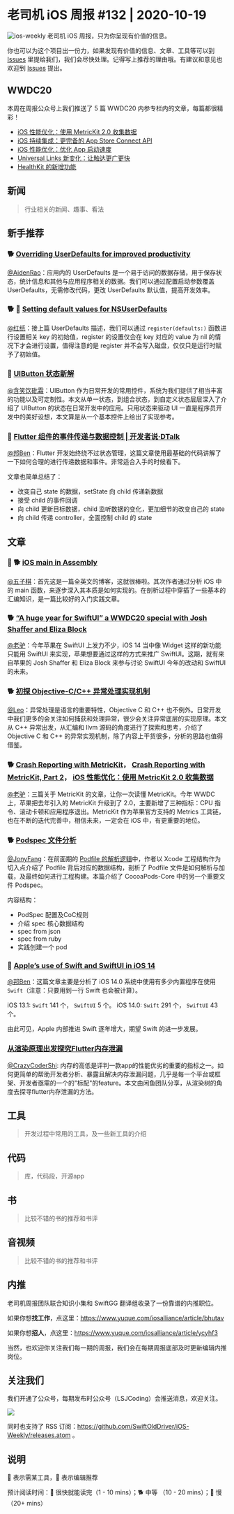 # 老司机 iOS 周报 #132 | 2020-10-19

![ios-weekly](https://github.com/SwiftOldDriver/iOS-Weekly/blob/master/assets/ios-weekly.png?raw=true)
老司机 iOS 周报，只为你呈现有价值的信息。

你也可以为这个项目出一份力，如果发现有价值的信息、文章、工具等可以到 [Issues](https://github.com/SwiftOldDriver/iOS-Weekly/issues) 里提给我们，我们会尽快处理。记得写上推荐的理由哦。有建议和意见也欢迎到 [Issues](https://github.com/SwiftOldDriver/iOS-Weekly/issues) 提出。

## WWDC20

本周在周报公众号上我们推送了 5 篇 WWDC20 内参专栏内的文章，每篇都很精彩！

- [iOS 性能优化：使用 MetricKit 2.0 收集数据](https://mp.weixin.qq.com/s/cbP0QlxVlr5oeTrf6yYfFw)
- [iOS 持续集成：更完备的 App Store Connect API](https://mp.weixin.qq.com/s/KnryMnySoOXvf8K7kQVwmA)
- [iOS 性能优化：优化 App 启动速度](https://mp.weixin.qq.com/s/h3vB_zEJBAHCfGmD5EkMcw)
- [Universal Links 新变化：让触达更广更快](https://mp.weixin.qq.com/s/mnZDKVk_0B60PnX_nSzFpA)
- [HealthKit 的新增功能](https://mp.weixin.qq.com/s/sa0yWgawgfHco9_7dQ5wyg)

## 新闻

> 行业相关的新闻、趣事、看法

## 新手推荐

### 🐕 [Overriding UserDefaults for improved productivity](https://www.avanderlee.com/xcode/overriding-userdefaults-launch-arguments/)

[@AidenRao](https://weibo.com/AidenRao)：应用内的 UserDefaults 是一个易于访问的数据存储，用于保存状态，统计信息和其他与应用程序相关的数据。我们可以通过配置启动参数覆盖 UserDefaults，无需修改代码，更改 UserDefaults 默认值，提高开发效率。

### 🐕 🚧 [Setting default values for NSUserDefaults](https://sarunw.com/posts/setting-default-value-for-nsuserdefaults/)

[@红纸](https://github.com/nianran)：接上篇 UserDefaults 描述，我们可以通过 `register(defaults:)` 函数进行设置相关 key 的初始值，register 的设置仅会在 key 对应的 value 为 nil 的情况下才会进行设置，值得注意的是 register 并不会写入磁盘，仅仅只是运行时赋予了初始值。

### 🐎 [UIButton 状态新解](https://mp.weixin.qq.com/s/nD-HV-gkKJr1MWU_agwkyg)

[@含笑饮砒霜](https://weibo.com/chinafishnews/)：UIButton 作为日常开发的常用控件，系统为我们提供了相当丰富的功能以及可定制性。本文从单一状态，到组合状态，到自定义状态层层深入了介绍了 UIButton 的状态在日常开发中的应用。只用状态来驱动 UI 一直是程序员开发中的美好设想，本文算是从一个基本控件上给出了实现参考。

### 🐎 [Flutter 组件的事件传递与数据控制 | 开发者说·DTalk](https://mp.weixin.qq.com/s/mO2lT_s1s5a94KeirPpeVg)

[@邦Ben](https://weibo.com/linwenbang/)：Flutter 开发始终绕不过状态管理，这篇文章使用最基础的代码讲解了一下如何合理的进行传递数据和事件。非常适合入手的时候看下。

文章也简单总结了：

- 改变自己 state 的数据，setState 向 child 传递新数据
- 接受 child 的事件回调
- 向 child 更新目标数据，child 监听数据的变化，更加细节的改变自己的 state
- 向 child 传递 controller，全面控制 child 的 state

## 文章

### 🌟 🐕 [iOS main in Assembly](https://suelan.github.io/2020/08/18/20200817-ios-main-in-assembly/)

[@五子棋](https://satanwoo.github.io)：首先这是一篇全英文的博客，这就很棒啦。其次作者通过分析 iOS 中的 main 函数，来逐步深入其本质是如何实现的。在剖析过程中穿插了一些基本的汇编知识，是一篇比较好的入门实践文章。

### 🐕 [“A huge year for SwiftUI” a WWDC20 special with Josh Shaffer and Eliza Block](https://www.swiftbysundell.com/podcast/76/)

[@老驴](https://www.weibo.com/6090610445)：今年苹果在 SwiftUI 上发力不少，iOS 14 当中像 Widget 这样的新功能只能用 SwiftUI 来实现，苹果想要通过这样的方式来推广 SwiftUI。这期，就有来自苹果的 Josh Shaffer 和 Eliza Block 来参与讨论 SwiftUI 今年的改动和 SwiftUI 的未来。

### 🐕 [初探 Objective-C/C++ 异常处理实现机制](https://mp.weixin.qq.com/s/4Rcaee6kwWmrS3v_M9y0KQ)

[@Leo](https://github.com/leomobiledeveloper)：异常处理是语言的重要特性，Objective C 和 C++ 也不例外。日常开发中我们更多的会关注如何捕获和处理异常，很少会关注异常底层的实现原理。本文从 C++ 异常出发，从汇编和 llvm 源码的角度进行了探索和思考，介绍了 Objective C 和 C++ 的异常实现机制，除了内容上干货很多，分析的思路也值得借鉴。

### 🐕 [Crash Reporting with MetricKit](https://www.chimehq.com/blog/metrickit-crash-reporting)， [Crash Reporting with MetricKit, Part 2](https://www.chimehq.com/blog/metrickit-crash-reporting-part-2)， [iOS 性能优化：使用 MetricKit 2.0 收集数据](https://mp.weixin.qq.com/s/cbP0QlxVlr5oeTrf6yYfFw)

[@老驴](https://www.weibo.com/6090610445)：三篇关于 MetricKit 的文章，让你一次读懂 MetricKit。今年 WWDC 上，苹果把去年引入的 MetricKit 升级到了 2.0，主要新增了三种指标：CPU 指令、滚动卡顿和应用程序退出。MetricKit 作为苹果官方支持的 Metrics 工具链，也在不断的迭代完善中，相信未来，一定会在 iOS 中，有更重要的地位。

### 🐕 [Podspec 文件分析](https://mp.weixin.qq.com/s/CBkO-UfiPTMY5drIX_ZhKQ)

[@JonyFang](https://github.com/JonyFang)：在前面期的 [Podfile 的解析逻辑](https://mp.weixin.qq.com/s?__biz=MzA5MTM1NTc2Ng==&mid=2458324199&idx=1&sn=3886bbbcef3640bf97e16fcec34b451f&chksm=870e03feb0798ae84ab4b5dab26dfbe8ebbac0bca8491493fa4919f6069bfef58cd04df5ab34&scene=21#wechat_redirect)中，作者以 Xcode 工程结构作为切入点介绍了 Podfile 背后对应的数据结构，剖析了 Podfile 文件是如何解析与加载，及最终如何进行工程构建。本篇介绍了 CocoaPods-Core 中的另一个重要文件 Podspec。

内容结构：
- PodSpec 配置及CoC规则
- 介绍 spec 核心数据结构
- spec from json
- spec from ruby
- 实践创建一个 pod

### 🐎 [Apple’s use of Swift and SwiftUI in iOS 14](https://blog.timac.org/2020/0927-state-of-swift-ios14/)

[@邦Ben](https://weibo.com/linwenbang/)：这篇文章主要是分析了 iOS 14.0 系统中使用有多少内置程序在使用 `Swift`（注意：只要用到一行 Swift 也会被计算）。

iOS 13.1: `Swift` 141 个， `SwiftUI` 5 个。
iOS 14.0: `Swift` 291 个， `SwiftUI` 43 个。

由此可见，Apple 内部推进 Swift 逐年增大，期望 Swift 的进一步发展。

###  [从渲染原理出发探究Flutter内存泄漏](https://mp.weixin.qq.com/s/wPxXUv58sM9Fu3WOmP4JPA)

[@CrazyCoderShi](https://github.com/CrazyCoderShi): 内存的高低是评判一款app的性能优劣的重要的指标之一。如何更简单的帮助开发者分析、暴露且解决内存泄漏问题，几乎是每一个平台或框架、开发者亟需的一个的"标配"的feature。本文由闲鱼团队分享，从渲染树的角度去探寻flutter内存泄漏的方法。


## 工具

> 开发过程中常用的工具，及一些新工具的介绍

## 代码

> 库，代码段，开源app

## 书

> 比较不错的书的推荐和书评

## 音视频

> 比较不错的书的推荐和书评

## 内推

老司机周报团队联合知识小集和 SwiftGG 翻译组收录了一份靠谱的内推职位。

如果你想**找工作**，点这里：https://www.yuque.com/iosalliance/article/bhutav

如果你想**招人**，点这里：https://www.yuque.com/iosalliance/article/ycyhf3

当然，也欢迎你关注我们每一期的周报，我们会在每期周报底部及时更新编辑内推岗位。

## 关注我们

我们开通了公众号，每期发布时公众号（LSJCoding）会推送消息，欢迎关注。

![](https://github.com/SwiftOldDriver/iOS-Weekly/blob/master/assets/qrcode_for_wechat.jpg?raw=true)

同时也支持了 RSS 订阅：https://github.com/SwiftOldDriver/iOS-Weekly/releases.atom 。

## 说明

🚧 表示需某工具，🌟 表示编辑推荐

预计阅读时间：🐎 很快就能读完（1 - 10 mins）；🐕 中等 （10 - 20 mins）；🐢 慢（20+ mins）

